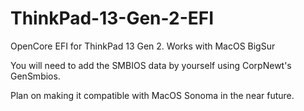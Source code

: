 # ThinkPad-13-Gen-2-EFI
OpenCore EFI for ThinkPad 13 Gen 2. Works with MacOS BigSur

You will need to add the SMBIOS data by yourself using CorpNewt's GenSmbios.

Plan on making it compatible with MacOS Sonoma in the near future.
